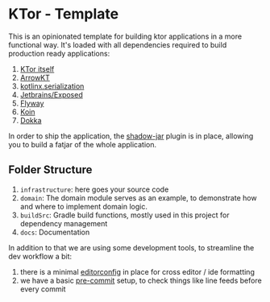 # KTor - Template

This is an opinionated template for building ktor applications in a more functional way. It's loaded with all dependencies required to build production ready
applications:

1. [KTor itself](https://ktor.io/)
2. [ArrowKT](https://arrow-kt.io/)
3. [kotlinx.serialization](https://github.com/Kotlin/kotlinx.serialization)
4. [Jetbrains/Exposed](https://github.com/JetBrains/Exposed)
5. [Flyway](https://flywaydb.org/)
6. [Koin](https://insert-koin.io/)
7. [Dokka](https://github.com/Kotlin/dokka)

In order to ship the application, the [shadow-jar](https://github.com/johnrengelman/shadow) plugin is in place, allowing you to build a fatjar of the whole application.

## Folder Structure
1. `infrastructure`: here goes your source code
2. `domain`: The domain module serves as an example, to demonstrate how and where to implement domain logic.
3. `buildSrc`: Gradle build functions, mostly used in this project for dependency management
4. `docs`: Documentation

In addition to that we are using some development tools, to streamline the dev workflow a bit:
1. there is a minimal [editorconfig](https://editorconfig.org/) in place for cross editor / ide formatting
2. we have a basic [pre-commit](https://pre-commit.com/) setup, to check things like line feeds before every commit
